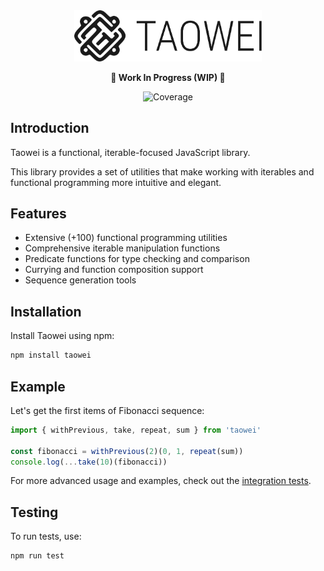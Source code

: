 <div align="center">
  <a href="https://github.com/justbyitself/taowei">
    <img src="https://raw.githubusercontent.com/justbyitself/taowei/main/logo.svg" alt="Taowei logo" width="300"/>
  </a>
  
  **🚧 Work In Progress (WIP) 🚧**
  
  ![Coverage](https://img.shields.io/badge/coverage-100%25-brightgreen)
</div>

## Introduction
Taowei is a functional, iterable-focused JavaScript library.

This library provides a set of utilities that make working with iterables and functional programming more intuitive and elegant.

## Features

- Extensive (+100) functional programming utilities
- Comprehensive iterable manipulation functions
- Predicate functions for type checking and comparison
- Currying and function composition support
- Sequence generation tools

## Installation

Install Taowei using npm:

```bash
npm install taowei
```

## Example

Let's get the first items of Fibonacci sequence:

```js
import { withPrevious, take, repeat, sum } from 'taowei'

const fibonacci = withPrevious(2)(0, 1, repeat(sum))
console.log(...take(10)(fibonacci))
```

For more advanced usage and examples, check out the [integration tests](https://github.com/justbyitself/taowei/tree/main/test/integration).


## Testing

To run tests, use:

```bash
npm run test
```